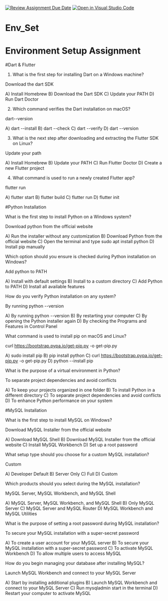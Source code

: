 [![Review Assignment Due Date](https://classroom.github.com/assets/deadline-readme-button-22041afd0340ce965d47ae6ef1cefeee28c7c493a6346c4f15d667ab976d596c.svg)](https://classroom.github.com/a/vnsr1XuU)
[![Open in Visual Studio Code](https://classroom.github.com/assets/open-in-vscode-2e0aaae1b6195c2367325f4f02e2d04e9abb55f0b24a779b69b11b9e10269abc.svg)](https://classroom.github.com/online_ide?assignment_repo_id=16188784&assignment_repo_type=AssignmentRepo)
# Env_Set

# Environment Setup Assignment

#Dart & Flutter

1. What is the first step for installing Dart on a Windows machine?

  Download the dart SDK

A) Install Homebrew
B) Download the Dart SDK
C) Update your PATH
D) Run Dart Doctor


2. Which command verifies the Dart installation on macOS?

  dart--version

A) dart --install
B) dart --check
C) dart --verify
D) dart --version


3. What is the next step after downloading and extracting the Flutter SDK on Linux?

  Update your path

A) Install Homebrew
B) Update your PATH
C) Run Flutter Doctor
D) Create a new Flutter project


4. What command is used to run a newly created Flutter app?

  flutter run

A) flutter start
B) flutter build
C) flutter run
D) flutter init


#Python Installation

What is the first step to install Python on a Windows system?

  Download python from the official website

A) Run the installer without any customization
B) Download Python from the official website
C) Open the terminal and type sudo apt install python
D) Install pip manually

Which option should you ensure is checked during Python installation on Windows?

  Add python to PATH

A) Install with default settings
B) Install to a custom directory
C) Add Python to PATH
D) Install all available features

How do you verify Python installation on any system?

  By running python --version

A) By running python --version
B) By restarting your computer
C) By opening the Python installer again
D) By checking the Programs and Features in Control Panel

What command is used to install pip on macOS and Linux?

curl https://bootstrap.pypa.io/get-pip.py -o get-pip.py

A) sudo install pip
B) pip install python
C) curl https://bootstrap.pypa.io/get-pip.py -o get-pip.py
D) python --install pip

What is the purpose of a virtual environment in Python?

To separate project dependencies and avoid conflicts

A) To keep your projects organized in one folder
B) To install Python in a different directory
C) To separate project dependencies and avoid conflicts
D) To enhance Python performance on your system

#MySQL Installation

What is the first step to install MySQL on Windows?

Download MySQL Installer from the official website

A) Download MySQL Shell
B) Download MySQL Installer from the official website
C) Install MySQL Workbench
D) Set up a root password

What setup type should you choose for a custom MySQL installation?

  Custom

A) Developer Default
B) Server Only
C) Full
D) Custom

Which products should you select during the MySQL installation?

MySQL Server, MySQL Workbench, and MySQL Shell

A) MySQL Server, MySQL Workbench, and MySQL Shell
B) Only MySQL Server
C) MySQL Server and MySQL Router
D) MySQL Workbench and MySQL Utilities

What is the purpose of setting a root password during MySQL installation?

 To secure your MySQL installation with a super-secret password

A) To create a user account for your MySQL server
B) To secure your MySQL installation with a super-secret password
C) To activate MySQL Workbench
D) To allow multiple users to access MySQL

How do you begin managing your database after installing MySQL?

Launch MySQL Workbench and connect to your MySQL Server

A) Start by installing additional plugins
B) Launch MySQL Workbench and connect to your MySQL Server
C) Run mysqladmin start in the terminal
D) Restart your computer to activate MySQL
